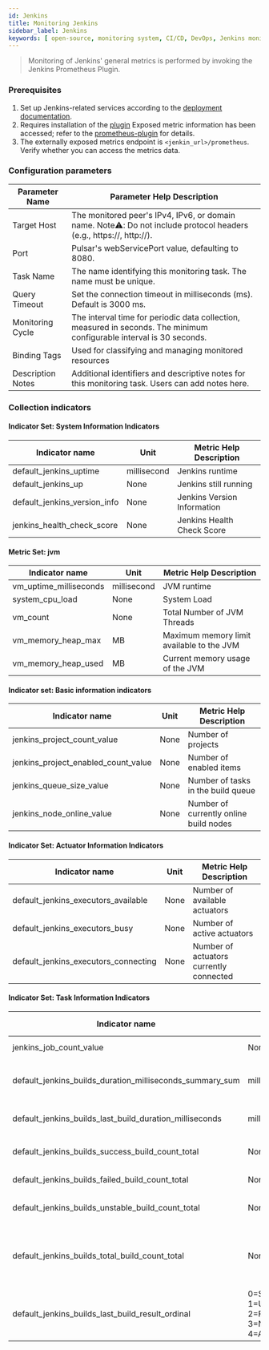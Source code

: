 ```yaml
---
id: Jenkins
title: Monitoring Jenkins
sidebar_label: Jenkins
keywords: [ open-source, monitoring system, CI/CD, DevOps, Jenkins monitoring ]
---
```


> Monitoring of Jenkins' general metrics is performed by invoking the Jenkins Prometheus Plugin.

### Prerequisites

1. Set up Jenkins-related services according to
   the [deployment documentation](https://www.jenkins.io/doc/book/installing/).
2. Requires installation of the [plugin](https://www.jenkins.io/doc/book/managing/plugins/) Exposed metric information
   has been accessed; refer to the [prometheus-plugin](https://plugins.jenkins.io/prometheus/) for details.
3. The externally exposed metrics endpoint is ```<jenkin_url>/prometheus```. Verify whether you can access the metrics
   data.

### Configuration parameters

| Parameter Name    | Parameter Help Description                                                                                            |
|-------------------|-----------------------------------------------------------------------------------------------------------------------|
| Target Host       | The monitored peer's IPv4, IPv6, or domain name. Note⚠️: Do not include protocol headers (e.g., https://, http://).   |
| Port              | Pulsar's webServicePort value, defaulting to 8080.                                                                    |
| Task Name         | The name identifying this monitoring task. The name must be unique.                                                   |
| Query Timeout     | Set the connection timeout in milliseconds (ms). Default is 3000 ms.                                                  |
| Monitoring Cycle  | The interval time for periodic data collection, measured in seconds. The minimum configurable interval is 30 seconds. |
| Binding Tags      | Used for classifying and managing monitored resources                                                                 |
| Description Notes | Additional identifiers and descriptive notes for this monitoring task. Users can add notes here.                      |

### Collection indicators

#### Indicator Set: System Information Indicators

| Indicator name               | Unit        | Metric Help Description     |
|------------------------------|-------------|-----------------------------|
| default_jenkins_uptime       | millisecond | Jenkins runtime             |
| default_jenkins_up           | None        | Jenkins still running       |
| default_jenkins_version_info | None        | Jenkins Version Information |
| jenkins_health_check_score   | None        | Jenkins Health Check Score  |

#### Metric Set: jvm

| Indicator name         | Unit        | Metric Help Description                   |
|------------------------|-------------|-------------------------------------------|
| vm_uptime_milliseconds | millisecond | JVM runtime                               |
| system_cpu_load        | None        | System Load                               |
| vm_count               | None        | Total Number of JVM Threads               |
| vm_memory_heap_max     | MB          | Maximum memory limit available to the JVM |
| vm_memory_heap_used    | MB          | Current memory usage of the JVM           |

#### Indicator set: Basic information indicators

| Indicator name                      | Unit | Metric Help Description                |
|-------------------------------------|------|----------------------------------------|
| jenkins_project_count_value         | None | Number of projects                     |
| jenkins_project_enabled_count_value | None | Number of enabled items                |
| jenkins_queue_size_value            | None | Number of tasks in the build queue     |
| jenkins_node_online_value           | None | Number of currently online build nodes |

#### Indicator Set: Actuator Information Indicators

| Indicator name                       | Unit | Metric Help Description                 |
|--------------------------------------|------|-----------------------------------------|
| default_jenkins_executors_available  | None | Number of available actuators           |
| default_jenkins_executors_busy       | None | Number of active actuators              |
| default_jenkins_executors_connecting | None | Number of actuators currently connected |

#### Indicator Set: Task Information Indicators

| Indicator name                                           | Unit                                                     | Metric Help Description                           |
|----------------------------------------------------------|----------------------------------------------------------|---------------------------------------------------|
| jenkins_job_count_value                                  | None                                                     | Number of assignments                             |
| default_jenkins_builds_duration_milliseconds_summary_sum | millisecond                                              | Task Construction Duration Summary                |
| default_jenkins_builds_last_build_duration_milliseconds  | millisecond                                              | Time of the most recent build                     |
| default_jenkins_builds_success_build_count_total         | None                                                     | Number of successful builds                       |
| default_jenkins_builds_failed_build_count_total          | None                                                     | Number of build failures                          |
| default_jenkins_builds_unstable_build_count_total        | None                                                     | Number of unstable builds                         |
| default_jenkins_builds_total_build_count_total           | None                                                     | Total number of builds (excluding unbuilt states) |
| default_jenkins_builds_last_build_result_ordinal         | 0=Success, 1=Unstable, 2=Failure, 3=Not Built, 4=Aborted | Task Build Status (Last Build)                    |
